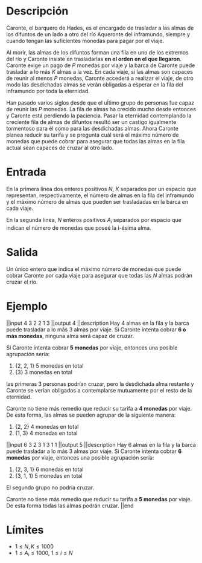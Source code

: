 # Descripción
Caronte, el barquero de Hades, es el encargado de trasladar a las almas de los difuntos de un lado a otro del río Aqueronte del inframundo, siempre y cuando tengan las suficientes monedas para pagar por el viaje.

Al morir, las almas de los difuntos forman una fila en uno de los extremos del río y Caronte insiste en trasladarlas <b>en el orden en el que llegaron</b>. Caronte exige un pago de $P$ monedas por viaje y la barca de Caronte puede trasladar a lo más $K$ almas a la vez. En cada viaje, si las almas son capaces de reunir al menos $P$ monedas, Caronte accederá a realizar el viaje, de otro modo las desdichadas almas se verán obligadas a esperar en la fila del inframundo por toda la eternidad.

Han pasado varios siglos desde que el uĺtimo grupo de personas fue capaz de reunir las $P$ monedas. La fila de almas ha crecido mucho desde entonces y Caronte está perdiendo la paciencia. Pasar la eternidad contemplando la creciente fila de almas de difuntos resultó ser un castigo igualmente tormentoso para él como para las desdichadas almas. Ahora Caronte planea reducir su tarifa y se pregunta cuál será el máximo número de monedas que puede cobrar para asegurar que todas las almas en la fila actual sean capaces de cruzar al otro lado.

# Entrada
En la primera línea dos enteros positivos $N$, $K$ separados por un espacio que representan, respectivamente, el número de almas en la fila del inframundo y el máximo número de almas que pueden ser trasladadas en la barca en cada viaje.

En la segunda línea, $N$ enteros positivos $A_i$ separados por espacio que indican el número de monedas que poseé la i-ésima alma. 

# Salida
Un único entero que indica el máximo número de monedas que puede cobrar Caronte por cada viaje para asegurar que todas las $N$ almas podrán cruzar el río. 

# Ejemplo

||input
4 3
2 2 1 3
||output
4
||description
Hay 4 almas en la fila y la barca puede trasladar a lo más 3 almas por viaje.
Si Caronte intenta cobrar <b>6 o más monedas</b>, ninguna alma será capaz de cruzar.
 
Si Caronte intenta cobrar <b>5 monedas</b> por viaje, entonces una posible agrupación sería:

1. {2, 2, 1} 5 monedas en total
2. {3} 3 monedas en total

las primeras 3 personas podrían cruzar, pero la desdichada alma restante y Caronte se verían obligados a contemplarse mutuamente por el resto de la eternidad.

Caronte no tiene más remedio que reducir su tarifa a <b>4 monedas </b> por viaje. De esta forma, las almas se pueden agrupar de la siguiente manera:

1. {2, 2} 4 monedas en total
2. {1, 3} 4 monedas en total

||input
6 3
2 3 1 3 1 1
||output
5
||description
Hay 6 almas en la fila y la barca puede trasladar a lo más 3 almas por viaje.
Si Caronte intenta cobrar <b>6 monedas</b> por viaje, entonces una posible agrupación sería:

1. {2, 3, 1} 6 monedas en total
2. {3, 1, 1} 5 monedas en total

El segundo grupo no podría cruzar.

Caronte no tiene más remedio que reducir su tarifa a <b>5 monedas</b> por viaje. De esta forma todas las almas podrán cruzar.
||end

# Límites

* $1 \le N, K \le 1000$
* $1 \le A_i \le 1000$,  $1 \le i \le N$


